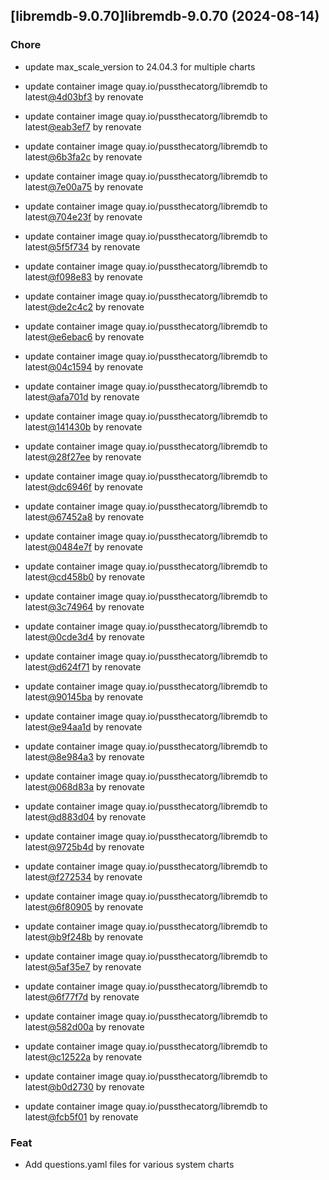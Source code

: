 

## [libremdb-9.0.70]libremdb-9.0.70 (2024-08-14)

### Chore



- update max_scale_version to 24.04.3 for multiple charts

- update container image quay.io/pussthecatorg/libremdb to latest[@4d03bf3](https://github.com/4d03bf3) by renovate

- update container image quay.io/pussthecatorg/libremdb to latest[@eab3ef7](https://github.com/eab3ef7) by renovate

- update container image quay.io/pussthecatorg/libremdb to latest[@6b3fa2c](https://github.com/6b3fa2c) by renovate

- update container image quay.io/pussthecatorg/libremdb to latest[@7e00a75](https://github.com/7e00a75) by renovate

- update container image quay.io/pussthecatorg/libremdb to latest[@704e23f](https://github.com/704e23f) by renovate

- update container image quay.io/pussthecatorg/libremdb to latest[@5f5f734](https://github.com/5f5f734) by renovate

- update container image quay.io/pussthecatorg/libremdb to latest[@f098e83](https://github.com/f098e83) by renovate

- update container image quay.io/pussthecatorg/libremdb to latest[@de2c4c2](https://github.com/de2c4c2) by renovate

- update container image quay.io/pussthecatorg/libremdb to latest[@e6ebac6](https://github.com/e6ebac6) by renovate

- update container image quay.io/pussthecatorg/libremdb to latest[@04c1594](https://github.com/04c1594) by renovate

- update container image quay.io/pussthecatorg/libremdb to latest[@afa701d](https://github.com/afa701d) by renovate

- update container image quay.io/pussthecatorg/libremdb to latest[@141430b](https://github.com/141430b) by renovate

- update container image quay.io/pussthecatorg/libremdb to latest[@28f27ee](https://github.com/28f27ee) by renovate

- update container image quay.io/pussthecatorg/libremdb to latest[@dc6946f](https://github.com/dc6946f) by renovate

- update container image quay.io/pussthecatorg/libremdb to latest[@67452a8](https://github.com/67452a8) by renovate

- update container image quay.io/pussthecatorg/libremdb to latest[@0484e7f](https://github.com/0484e7f) by renovate

- update container image quay.io/pussthecatorg/libremdb to latest[@cd458b0](https://github.com/cd458b0) by renovate

- update container image quay.io/pussthecatorg/libremdb to latest[@3c74964](https://github.com/3c74964) by renovate

- update container image quay.io/pussthecatorg/libremdb to latest[@0cde3d4](https://github.com/0cde3d4) by renovate

- update container image quay.io/pussthecatorg/libremdb to latest[@d624f71](https://github.com/d624f71) by renovate

- update container image quay.io/pussthecatorg/libremdb to latest[@90145ba](https://github.com/90145ba) by renovate

- update container image quay.io/pussthecatorg/libremdb to latest[@e94aa1d](https://github.com/e94aa1d) by renovate

- update container image quay.io/pussthecatorg/libremdb to latest[@8e984a3](https://github.com/8e984a3) by renovate

- update container image quay.io/pussthecatorg/libremdb to latest[@068d83a](https://github.com/068d83a) by renovate

- update container image quay.io/pussthecatorg/libremdb to latest[@d883d04](https://github.com/d883d04) by renovate

- update container image quay.io/pussthecatorg/libremdb to latest[@9725b4d](https://github.com/9725b4d) by renovate

- update container image quay.io/pussthecatorg/libremdb to latest[@f272534](https://github.com/f272534) by renovate

- update container image quay.io/pussthecatorg/libremdb to latest[@6f80905](https://github.com/6f80905) by renovate

- update container image quay.io/pussthecatorg/libremdb to latest[@b9f248b](https://github.com/b9f248b) by renovate

- update container image quay.io/pussthecatorg/libremdb to latest[@5af35e7](https://github.com/5af35e7) by renovate

- update container image quay.io/pussthecatorg/libremdb to latest[@6f77f7d](https://github.com/6f77f7d) by renovate

- update container image quay.io/pussthecatorg/libremdb to latest[@582d00a](https://github.com/582d00a) by renovate

- update container image quay.io/pussthecatorg/libremdb to latest[@c12522a](https://github.com/c12522a) by renovate

- update container image quay.io/pussthecatorg/libremdb to latest[@b0d2730](https://github.com/b0d2730) by renovate

- update container image quay.io/pussthecatorg/libremdb to latest[@fcb5f01](https://github.com/fcb5f01) by renovate

### Feat



- Add questions.yaml files for various system charts